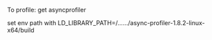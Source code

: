 To profile:
get asyncprofiler

set env path with
LD_LIBRARY_PATH=/....../async-profiler-1.8.2-linux-x64/build
